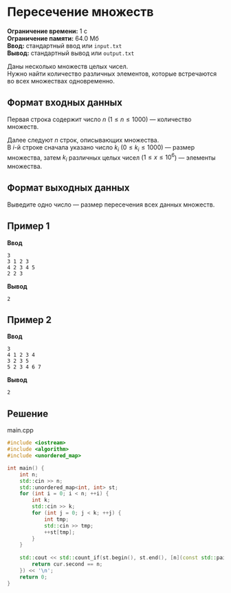# Пересечение множеств

**Ограничение времени:** 1 с  
**Ограничение памяти:** 64.0 Мб  
**Ввод:** стандартный ввод или `input.txt`  
**Вывод:** стандартный вывод или `output.txt`

Даны несколько множеств целых чисел.  
Нужно найти количество различных элементов, которые встречаются во всех множествах одновременно.

## Формат входных данных

Первая строка содержит число $n$ ($1 \leq n \leq 1000$) — количество множеств.

Далее следуют $n$ строк, описывающих множества.  
В $i$-й строке сначала указано число $k_i$ ($0 \leq k_i \leq 1000$) — размер множества, затем $k_i$ различных целых чисел ($1 \leq x \leq 10^6$) — элементы множества.

## Формат выходных данных

Выведите одно число — размер пересечения всех данных множеств.

## Пример 1

**Ввод**
```
3
3 1 2 3
4 2 3 4 5
2 2 3
```

**Вывод**
```
2
```

## Пример 2

**Ввод**
```
3
4 1 2 3 4
3 2 3 5
5 2 3 4 6 7
```

**Вывод**
```
2
```
## Решение

main.cpp
```cpp
#include <iostream>
#include <algorithm>
#include <unordered_map>

int main() {
    int n;
    std::cin >> n;
    std::unordered_map<int, int> st;
    for (int i = 0; i < n; ++i) {
        int k;
        std::cin >> k;
        for (int j = 0; j < k; ++j) {
            int tmp;
            std::cin >> tmp;
            ++st[tmp];
        }
    }
    
    std::cout << std::count_if(st.begin(), st.end(), [n](const std::pair<const int, int> & cur){
        return cur.second == n;
    }) << '\n';
    return 0;
}
```
